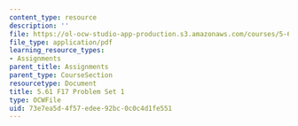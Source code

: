 ```yaml
---
content_type: resource
description: ''
file: https://ol-ocw-studio-app-production.s3.amazonaws.com/courses/5-61-physical-chemistry-fall-2017/73e7ea5d4f57edee92bc0c0c4d1fe551_MIT5_61F17_pset1.pdf
file_type: application/pdf
learning_resource_types:
- Assignments
parent_title: Assignments
parent_type: CourseSection
resourcetype: Document
title: 5.61 F17 Problem Set 1
type: OCWFile
uid: 73e7ea5d-4f57-edee-92bc-0c0c4d1fe551
---
```

